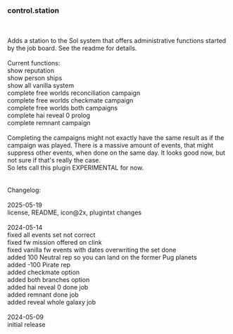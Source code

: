 ### control.station
<br>
<br>
Adds a station to the Sol system that offers administrative functions started by the job board. See the readme for details.<br>
<br>
Current functions:<br>
show reputation<br>
show person ships<br>
show all vanilla system<br>
complete free worlds reconciliation campaign<br>
complete free worlds checkmate campaign<br>
complete free worlds both campaigns<br>
complete hai reveal 0 prolog<br>
complete remnant campaign<br>
<br>
Completing the campaigns might not exactly have the same result as if the campaign was played. There is a massive amount of events, that might suppress other events, when done on the same day. It looks good now, but not sure if that's really the case.<br>
So lets call this plugin EXPERIMENTAL for now.<br>
<br>
<br>
Changelog:<br>
<br>
2025-05-19<br>
license, README, icon@2x, plugintxt changes<br>
<br>
2024-05-14<br>
fixed all events set not correct<br>
fixed fw mission offered on clink<br>
fixed vanilla fw events with dates overwriting the set done<br>
added 100 Neutral rep so you can land on the former Pug planets<br>
added -100 Pirate rep<br>
added checkmate option<br>
added both branches option<br>
added hai reveal 0 done job<br>
added remnant done job<br>
added reveal whole galaxy job<br>
<br>
2024-05-09<br>
initial release<br>

